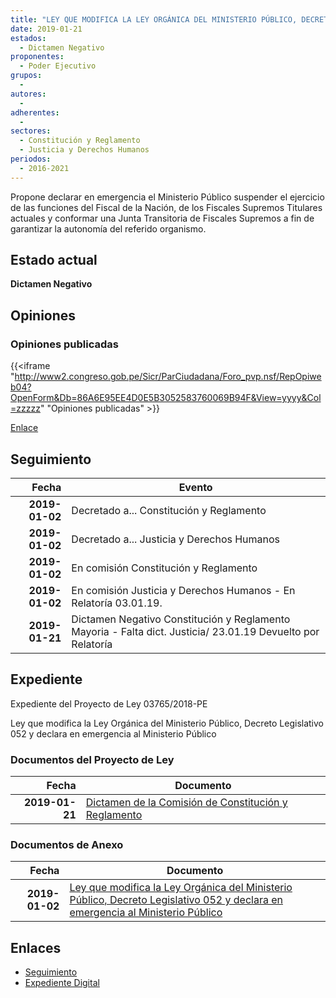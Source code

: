 ```yaml
---
title: "LEY QUE MODIFICA LA LEY ORGÁNICA DEL MINISTERIO PÚBLICO, DECRETO LEGISLATIVO N° 052 Y DECLARA EN EMERGENCIA AL MINISTERIO PÚBLICO"
date: 2019-01-21
estados: 
  - Dictamen Negativo
proponentes: 
  - Poder Ejecutivo
grupos: 
  - 
autores: 
  - 
adherentes: 
  - 
sectores: 
  - Constitución y Reglamento
  - Justicia y Derechos Humanos
periodos: 
  - 2016-2021
---
```


Propone declarar en emergencia el Ministerio Público suspender el ejercicio de las funciones del Fiscal de la Nación, de los Fiscales Supremos Titulares actuales y conformar una Junta Transitoria de Fiscales Supremos a fin de garantizar la autonomía del referido organismo.


## Estado actual

**Dictamen Negativo**

## Opiniones

### Opiniones publicadas

{{<iframe "http://www2.congreso.gob.pe/Sicr/ParCiudadana/Foro_pvp.nsf/RepOpiweb04?OpenForm&Db=86A6E95EE4D0E5B3052583760069B94F&View=yyyy&Col=zzzzz" "Opiniones publicadas" >}}

[Enlace](http://www2.congreso.gob.pe/Sicr/ParCiudadana/Foro_pvp.nsf/RepOpiweb04?OpenForm&Db=86A6E95EE4D0E5B3052583760069B94F&View=yyyy&Col=zzzzz)

## Seguimiento

| Fecha | Evento |
|------:|--------|
| **2019-01-02** | Decretado a... Constitución y Reglamento|
| **2019-01-02** | Decretado a... Justicia y Derechos Humanos|
| **2019-01-02** | En comisión Constitución y Reglamento|
| **2019-01-02** | En comisión Justicia y Derechos Humanos - En Relatoría 03.01.19.|
| **2019-01-21** | Dictamen Negativo Constitución y Reglamento Mayoria - Falta dict. Justicia/ 23.01.19 Devuelto por Relatoría|


## Expediente

Expediente del Proyecto de Ley 03765/2018-PE

Ley que modifica la Ley Orgánica del Ministerio Público, Decreto Legislativo 052 y declara en emergencia al Ministerio Público


### Documentos del Proyecto de Ley

| Fecha | Documento |
|------:|--------|
| **2019-01-21** | [Dictamen de la Comisión de Constitución y Reglamento](http://www.leyes.congreso.gob.pe/Documentos/2016_2021/Dictamenes/Proyectos_de_Ley/03765DC04MAY20190121.pdf) |

### Documentos de Anexo

| Fecha | Documento |
|------:|--------|
| **2019-01-02** | [Ley que modifica la Ley Orgánica del Ministerio Público, Decreto Legislativo 052 y declara en emergencia al Ministerio Público](http://www.leyes.congreso.gob.pe/Documentos/2016_2021/Proyectos_de_Ley_y_de_Resoluciones_Legislativas/PL0376520190102..pdf) |

## Enlaces 

- [Seguimiento](http://www2.congreso.gob.pe/Sicr/TraDocEstProc/CLProLey2016.nsf/f7fff46988ca05b1052578e100829cc7/1b215b104087dbef052583760068b152?OpenDocument)
- [Expediente Digital](http://www2.congreso.gob.pe/Sicr/TraDocEstProc/CLProLey2016.nsf/f7fff46988ca05b1052578e100829cc7/1b215b104087dbef052583760068b152?OpenDocument&Click=05257FB7005EB655.eb71d0cf91d8294e05256cdf006b5706/$Body/0.1C6C)
